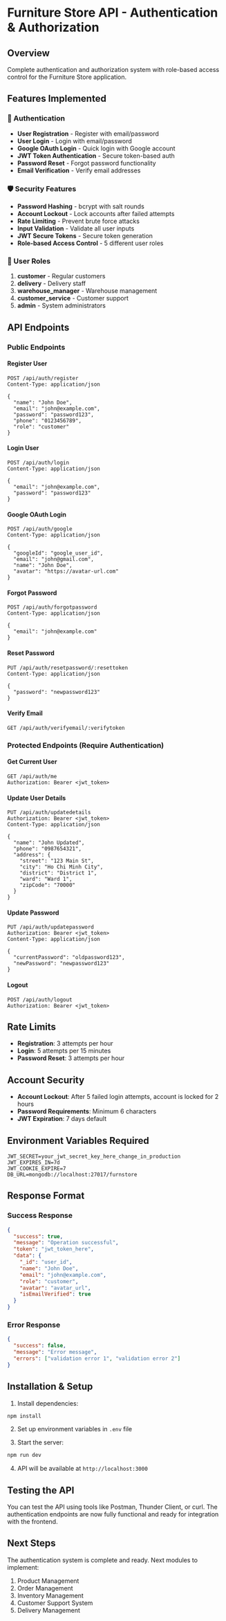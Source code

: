 # Furniture Store API - Authentication & Authorization

## Overview
Complete authentication and authorization system with role-based access control for the Furniture Store application.

## Features Implemented

### 🔐 Authentication
- **User Registration** - Register with email/password
- **User Login** - Login with email/password
- **Google OAuth Login** - Quick login with Google account
- **JWT Token Authentication** - Secure token-based auth
- **Password Reset** - Forgot password functionality
- **Email Verification** - Verify email addresses

### 🛡️ Security Features
- **Password Hashing** - bcrypt with salt rounds
- **Account Lockout** - Lock accounts after failed attempts
- **Rate Limiting** - Prevent brute force attacks
- **Input Validation** - Validate all user inputs
- **JWT Secure Tokens** - Secure token generation
- **Role-based Access Control** - 5 different user roles

### 👥 User Roles
1. **customer** - Regular customers
2. **delivery** - Delivery staff
3. **warehouse_manager** - Warehouse management
4. **customer_service** - Customer support
5. **admin** - System administrators

## API Endpoints

### Public Endpoints

#### Register User
```http
POST /api/auth/register
Content-Type: application/json

{
  "name": "John Doe",
  "email": "john@example.com",
  "password": "password123",
  "phone": "0123456789",
  "role": "customer"
}
```

#### Login User
```http
POST /api/auth/login
Content-Type: application/json

{
  "email": "john@example.com",
  "password": "password123"
}
```

#### Google OAuth Login
```http
POST /api/auth/google
Content-Type: application/json

{
  "googleId": "google_user_id",
  "email": "john@gmail.com",
  "name": "John Doe",
  "avatar": "https://avatar-url.com"
}
```

#### Forgot Password
```http
POST /api/auth/forgotpassword
Content-Type: application/json

{
  "email": "john@example.com"
}
```

#### Reset Password
```http
PUT /api/auth/resetpassword/:resettoken
Content-Type: application/json

{
  "password": "newpassword123"
}
```

#### Verify Email
```http
GET /api/auth/verifyemail/:verifytoken
```

### Protected Endpoints (Require Authentication)

#### Get Current User
```http
GET /api/auth/me
Authorization: Bearer <jwt_token>
```

#### Update User Details
```http
PUT /api/auth/updatedetails
Authorization: Bearer <jwt_token>
Content-Type: application/json

{
  "name": "John Updated",
  "phone": "0987654321",
  "address": {
    "street": "123 Main St",
    "city": "Ho Chi Minh City",
    "district": "District 1",
    "ward": "Ward 1",
    "zipCode": "70000"
  }
}
```

#### Update Password
```http
PUT /api/auth/updatepassword
Authorization: Bearer <jwt_token>
Content-Type: application/json

{
  "currentPassword": "oldpassword123",
  "newPassword": "newpassword123"
}
```

#### Logout
```http
POST /api/auth/logout
Authorization: Bearer <jwt_token>
```

## Rate Limits
- **Registration**: 3 attempts per hour
- **Login**: 5 attempts per 15 minutes
- **Password Reset**: 3 attempts per hour

## Account Security
- **Account Lockout**: After 5 failed login attempts, account is locked for 2 hours
- **Password Requirements**: Minimum 6 characters
- **JWT Expiration**: 7 days default

## Environment Variables Required
```env
JWT_SECRET=your_jwt_secret_key_here_change_in_production
JWT_EXPIRES_IN=7d
JWT_COOKIE_EXPIRE=7
DB_URL=mongodb://localhost:27017/furnstore
```

## Response Format

### Success Response
```json
{
  "success": true,
  "message": "Operation successful",
  "token": "jwt_token_here",
  "data": {
    "_id": "user_id",
    "name": "John Doe",
    "email": "john@example.com",
    "role": "customer",
    "avatar": "avatar_url",
    "isEmailVerified": true
  }
}
```

### Error Response
```json
{
  "success": false,
  "message": "Error message",
  "errors": ["validation error 1", "validation error 2"]
}
```

## Installation & Setup

1. Install dependencies:
```bash
npm install
```

2. Set up environment variables in `.env` file

3. Start the server:
```bash
npm run dev
```

4. API will be available at `http://localhost:3000`

## Testing the API

You can test the API using tools like Postman, Thunder Client, or curl. The authentication endpoints are now fully functional and ready for integration with the frontend.

## Next Steps

The authentication system is complete and ready. Next modules to implement:
1. Product Management
2. Order Management
3. Inventory Management
4. Customer Support System
5. Delivery Management
